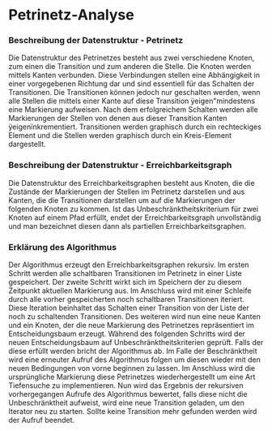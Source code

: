 # Petrinetz-Analyse

### Beschreibung der Datenstruktur - Petrinetz
Die Datenstruktur des Petrinetzes besteht aus zwei verschiedene Knoten, zum einen die Transition und zum anderen die Stelle. Die Knoten werden mittels Kanten verbunden. Diese Verbindungen stellen eine Abhängigkeit in einer vorgegebenen Richtung dar und sind essentiell für das Schalten der Transitionen. Die Transitionen können jedoch nur geschalten werden, wenn alle Stellen die mittels einer Kante auf diese Transition ÿeigen"mindestens eine Markierung aufweisen. Nach dem erfolgreichem Schalten werden alle Markierungen der Stellen von denen aus dieser Transition Kanten ÿeigenïnkrementiert. Transitionen werden graphisch durch ein rechteckiges Element und die Stellen werden graphisch durch ein Kreis-Element dargestellt.

### Beschreibung der Datenstruktur - Erreichbarkeitsgraph
Die Datenstruktur des Erreichbarkeitsgraphen besteht aus Knoten, die die Zustände der Markierungen der Stellen im Petrinetz darstellen und aus Kanten, die die Transitionen darstellen um auf die Markierungen der folgenden Knoten zu kommen. Ist das Unbeschränktheitskriterium für zwei Knoten auf einem Pfad erfüllt, endet der Erreichbarkeitsgraph unvollständig und man bezeichnet diesen dann als partiellen Erreichbarkeitsgraphen.

### Erklärung des Algorithmus
Der Algorithmus erzeugt den Erreichbarkeitsgraphen rekursiv. Im ersten Schritt werden alle schaltbaren Transitionen im Petrinetz in einer Liste gespeichert. Der zweite Schritt wirkt sich im Speichern der zu diesem Zeitpunkt aktuellen Markierung aus. Im Anschluss wird mit einer Schleife durch alle vorher gespeicherten noch schaltbaren Transitionen iteriert. Diese Iteration beinhaltet das Schalten einer Transition von der Liste der noch zu schaltenden Transitionen. Des weiteren wird nun eine neue Kanten und ein Knoten, der die neue Markierung des Petrinetzes repräsentiert im Entscheidungsbaum erzeugt. Während des folgenden Schritts wird der neuen Entscheidungsbaum
auf Unbeschränktheitskriterien geprüft. Falls der diese erfüllt werden bricht der Algorithmus ab. Im Falle der Beschränktheit wird eine erneuter Aufruf des Algorithmus folgen um diesen wieder mit den neuen Bedingungen von vorne beginnen zu lassen. Im Anschluss wird die ursprüngliche Markierung diese Petrinetzes wiederhergestellt um eine Art Tiefensuche zu implementieren. Nun wird das Ergebnis der rekursiven vorhergegangen Aufrufe des Algorithmus bewertet, falls diese nicht die Unbeschränktheit aufweist, wird eine neue Transition geladen, um den Iterator neu zu starten. Sollte keine Transition mehr gefunden werden wird der Aufruf beendet.
